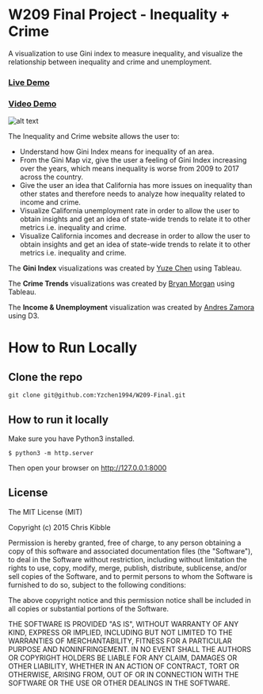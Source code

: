 W209 Final Project - Inequality + Crime
======

A visualization to use Gini index to measure inequality, and visualize the relationship between inequality and crime and unemployment. 

### [Live Demo](http://w209.devmaxlab.com)
### [Video Demo](https://www.youtube.com/watch?v=88hprjjbLQg)
![alt text](http://w209.devmaxlab.com/img/demo.gif)

The Inequality and Crime website allows the user to:
- Understand how Gini Index means for inequality of an area.
- From the Gini Map viz, give the user a feeling of Gini Index increasing over the years, which means inequality is worse from 2009 to 2017 across the country.
- Give the user an idea that California has more issues on inequality than other states and therefore needs to analyze how inequality related to income and crime.
- Visualize California unemployment rate in order to allow the user to obtain insights and get an idea of state-wide trends to relate it to other metrics i.e. inequality and crime.
- Visualize California incomes and decrease in order to allow the user to obtain insights and get an idea of state-wide trends to relate it to other metrics i.e. inequality and crime.

The **Gini Index** visualizations was created by [Yuze Chen](https://www.ischool.berkeley.edu/people/yuze-chen) using Tableau.  

The **Crime Trends** visualizations was created by [Bryan Morgan](https://www.ischool.berkeley.edu/people/bryan-morgan) using Tableau.  

The **Income & Unemployment** visualization was created by [Andres Zamora](https://www.ischool.berkeley.edu/people/andres-zamora) using D3. 

How to Run Locally
======

## Clone the repo

```
git clone git@github.com:Yzchen1994/W209-Final.git
```


## How to run it locally

Make sure you have Python3 installed. 

```
$ python3 -m http.server
```

Then open your browser on http://127.0.0.1:8000

## License
 
The MIT License (MIT)

Copyright (c) 2015 Chris Kibble

Permission is hereby granted, free of charge, to any person obtaining a copy of this software and associated documentation files (the "Software"), to deal in the Software without restriction, including without limitation the rights to use, copy, modify, merge, publish, distribute, sublicense, and/or sell copies of the Software, and to permit persons to whom the Software is furnished to do so, subject to the following conditions:

The above copyright notice and this permission notice shall be included in all copies or substantial portions of the Software.

THE SOFTWARE IS PROVIDED "AS IS", WITHOUT WARRANTY OF ANY KIND, EXPRESS OR IMPLIED, INCLUDING BUT NOT LIMITED TO THE WARRANTIES OF MERCHANTABILITY, FITNESS FOR A PARTICULAR PURPOSE AND NONINFRINGEMENT. IN NO EVENT SHALL THE AUTHORS OR COPYRIGHT HOLDERS BE LIABLE FOR ANY CLAIM, DAMAGES OR OTHER LIABILITY, WHETHER IN AN ACTION OF CONTRACT, TORT OR OTHERWISE, ARISING FROM, OUT OF OR IN CONNECTION WITH THE SOFTWARE OR THE USE OR OTHER DEALINGS IN THE SOFTWARE.
